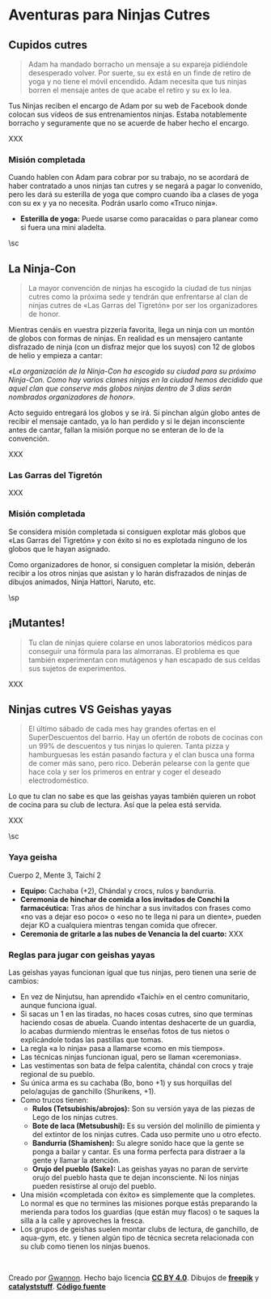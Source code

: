 # Aventuras para Ninjas Cutres

## Cupidos cutres

> Adam ha mandado borracho un mensaje a su expareja pidiéndole desesperado volver. Por suerte, su ex está en un finde de retiro de yoga y no tiene el móvil encendido. Adam necesita que tus ninjas borren el mensaje antes de que acabe el retiro y su ex lo lea.

Tus Ninjas reciben el encargo de Adam por su web de Facebook donde colocan sus vídeos de sus entrenamientos ninjas. Estaba notablemente borracho y seguramente que no se acuerde de haber hecho el encargo.

XXX

### Misión completada

Cuando hablen con Adam para cobrar por su trabajo, no se acordará de haber contratado a unos ninjas tan cutres y se negará a pagar lo convenido, pero les dará su esterilla de yoga que compro cuando iba a clases de yoga con su ex y ya no necesita. Podrán usarlo como «Truco ninja».

* **Esterilla de yoga:** Puede usarse como paracaídas o para planear como si fuera una mini aladelta.

\sc

## La Ninja-Con

> La mayor convención de ninjas ha escogido la ciudad de tus ninjas cutres como la próxima sede y tendrán que enfrentarse al clan de ninjas cutres de «Las Garras del Tigretón» por ser los organizadores de honor.

Mientras cenáis en vuestra pizzería favorita, llega un ninja con un montón de globos con formas de ninjas. En realidad es un mensajero cantante disfrazado de ninja (con un disfraz mejor que los suyos) con 12 de globos de helio y empieza a cantar:

_«La organización de la Ninja-Con ha escogido su ciudad para su próximo Ninja-Con. Como hay varios clanes ninjas en la ciudad hemos decidido que aquel clan que conserve más globos ninjas dentro de 3 días serán nombrados organizadores de honor»._

Acto seguido entregará los globos y se irá. Si pinchan algún globo antes de recibir el mensaje cantado, ya lo han perdido y si le dejan inconsciente antes de cantar, fallan la misión porque no se enteran de lo de la convención.

XXX

### Las Garras del Tigretón

XXX

### Misión completada

Se considera misión completada si consiguen explotar más globos que «Las Garras del Tigretón» y con éxito si no es explotada ninguno de los globos que le hayan asignado.

Como organizadores de honor, si consiguen completar la misión, deberán recibir a los otros ninjas que asistan y lo harán disfrazados de ninjas de dibujos animados, Ninja Hattori, Naruto, etc.  

\sp

## ¡Mutantes!

> Tu clan de ninjas quiere colarse en unos laboratorios médicos para conseguir una fórmula para las almorranas. El problema es que también experimentan con mutágenos y han escapado de sus celdas sus sujetos de experimentos.

XXX

## Ninjas cutres VS Geishas yayas

> El último sábado de cada mes hay grandes ofertas en el SuperDescuentos del barrio. Hay un ofertón de robots de cocinas con un 99% de descuentos y tus ninjas lo quieren. Tanta pizza y hamburguesas les están pasando factura y el clan busca una forma de comer más sano, pero rico. Deberán pelearse con la gente que hace cola y ser los primeros en entrar y coger el deseado electrodoméstico.

Lo que tu clan no sabe es que las geishas yayas también quieren un robot de cocina para su club de lectura. Así que la pelea está servida.

XXX

\sc

### Yaya geisha

Cuerpo 2, Mente 3, Taichí 2
* **Equipo:** Cachaba (+2), Chándal y crocs, rulos y bandurria.
* **Ceremonia de hinchar de comida a los invitados de Conchi la farmacéutica:** Tras años de hinchar a sus invitados con frases como «no vas a dejar eso poco» o «eso no te llega ni para un diente», pueden dejar KO a cualquiera mientras tengan comida que ofrecer.
* **Ceremonia de gritarle a las nubes de Venancia la del cuarto:** XXX

### Reglas para jugar con geishas yayas

Las geishas yayas funcionan igual que tus ninjas, pero tienen una serie de cambios:

* En vez de Ninjutsu, han aprendido «Taichí» en el centro comunitario, aunque funciona igual.
* Si sacas un 1 en las tiradas, no haces cosas cutres, sino que terminas haciendo cosas de abuela. Cuando intentas deshacerte de un guardia, lo acabas durmiendo mientras le enseñas fotos de tus nietos o explicándole todas las pastillas que tomas. 
* La regla «a lo ninja» pasa a llamarse «como en mis tiempos».
* Las técnicas ninjas funcionan igual, pero se llaman «ceremonias». 
* Las vestimentas son bata de felpa calentita, chándal con crocs y traje regional de su pueblo.
* Su única arma es su cachaba (Bo, bono +1) y sus horquillas del pelo/agujas de ganchillo (Shurikens, +1).
* Como trucos tienen:
  * **Rulos (Tetsubishis/abrojos):** Son su versión yaya de las piezas de Lego de los ninjas cutres.
  * **Bote de laca (Metsubushi):** Es su versión del molinillo de pimienta y del extintor de los ninjas cutres. Cada uso permite uno u otro efecto.
  * **Bandurria (Shamishen):** Su alegre sonido hace que la gente se ponga a bailar y cantar. Es una forma perfecta para distraer a la gente y llamar la atención. 
  * **Orujo del pueblo (Sake):** Las geishas yayas no paran de servirte orujo del pueblo hasta que te dejan inconsciente. Ni los ninjas pueden resistirse al orujo del pueblo.
* Una misión «completada con éxito» es simplemente que la completes. Lo normal es que no termines las misiones porque estás preparando la merienda para todos los guardias (que están muy flacos) o te saques la silla a la calle y aproveches la fresca.
* Los grupos de geishas suelen montar clubs de lectura, de ganchillo, de aqua-gym, etc. y tienen algún tipo de técnica secreta relacionada con su club como tienen los ninjas buenos.

&nbsp;

Creado por [Gwannon](https://linktr.ee/gwannon). Hecho bajo licencia **[CC BY 4.0](https://creativecommons.org/licenses/by/4.0/legalcode.es)**. Dibujos de **[freepik](https://www.freepik.com/free-vector/hand-drawn-ninja-element-collection_2562233.htm)** y **[catalyststuff](https://www.freepik.com/author/catalyststuff)**. **[Código fuente](https://github.com/gwannon/ideasRoleras/tree/main/NinjasCutres)**